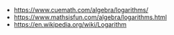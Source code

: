 - https://www.cuemath.com/algebra/logarithms/
- https://www.mathsisfun.com/algebra/logarithms.html
- https://en.wikipedia.org/wiki/Logarithm
